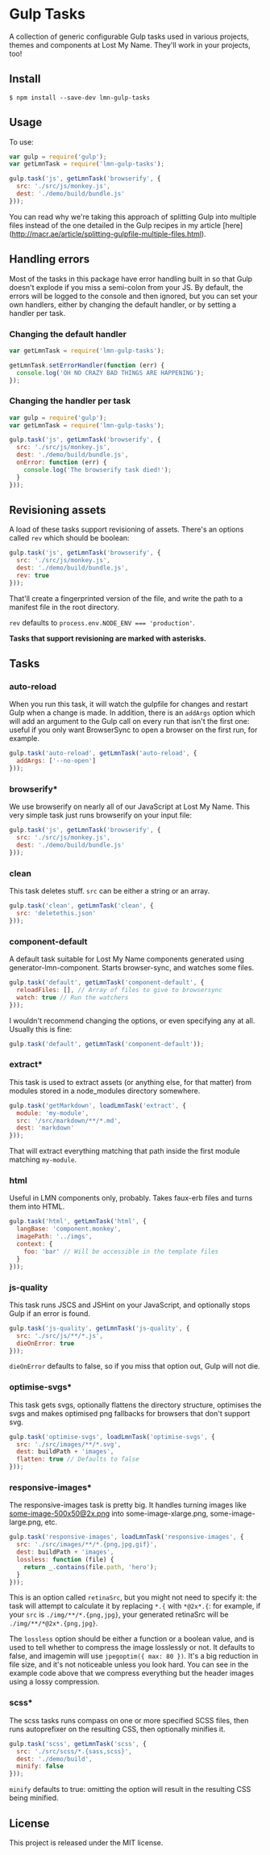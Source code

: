 # Gulp Tasks

A collection of generic configurable Gulp tasks used in various projects,
themes and components at Lost My Name. They'll work in your projects, too!

## Install

```
$ npm install --save-dev lmn-gulp-tasks
```

## Usage

To use:

```js
var gulp = require('gulp');
var getLmnTask = require('lmn-gulp-tasks');

gulp.task('js', getLmnTask('browserify', {
  src: './src/js/monkey.js',
  dest: './demo/build/bundle.js'
}));
```

You can read why we're taking this approach of splitting Gulp into multiple
files instead of the one detailed in the Gulp recipes in my article [here]
(http://macr.ae/article/splitting-gulpfile-multiple-files.html).

## Handling errors

Most of the tasks in this package have error handling built in so that Gulp
doesn't explode if you miss a semi-colon from your JS. By default, the errors
will be logged to the console and then ignored, but you can set your own
handlers, either by changing the default handler, or by setting a handler per
task.

### Changing the default handler

```js
var getLmnTask = require('lmn-gulp-tasks');

getLmnTask.setErrorHandler(function (err) {
  console.log('OH NO CRAZY BAD THINGS ARE HAPPENING');
});
```

### Changing the handler per task

```js
var gulp = require('gulp');
var getLmnTask = require('lmn-gulp-tasks');

gulp.task('js', getLmnTask('browserify', {
  src: './src/js/monkey.js',
  dest: './demo/build/bundle.js',
  onError: function (err) {
    console.log('The browserify task died!');
  }
}));
```

## Revisioning assets

A load of these tasks support revisioning of assets. There's an options called
`rev` which should be boolean:

```js
gulp.task('js', getLmnTask('browserify', {
  src: './src/js/monkey.js',
  dest: './demo/build/bundle.js',
  rev: true
}));
```

That'll create a fingerprinted version of the file, and write the path to a
manifest file in the root directory.

`rev` defaults to `process.env.NODE_ENV === 'production'`.

**Tasks that support revisioning are marked with asterisks.**


## Tasks

### auto-reload

When you run this task, it will watch the gulpfile for changes and restart
Gulp when a change is made. In addition, there is an `addArgs` option which
will add an argument to the Gulp call on every run that isn't the first one:
useful if you only want BrowserSync to open a browser on the first run, for
example.

```js
gulp.task('auto-reload', getLmnTask('auto-reload', {
  addArgs: ['--no-open']
}));
```

### browserify*

We use browserify on nearly all of our JavaScript at Lost My Name. This very
simple task just runs browserify on your input file:


```js
gulp.task('js', getLmnTask('browserify', {
  src: './src/js/monkey.js',
  dest: './demo/build/bundle.js'
}));
```

### clean

This task deletes stuff. `src` can be either a string or an array.

```js
gulp.task('clean', getLmnTask('clean', {
  src: 'deletethis.json'
}));
```

### component-default

A default task suitable for Lost My Name components generated using
generator-lmn-component. Starts browser-sync, and watches some files.

```js
gulp.task('default', getLmnTask('component-default', {
  reloadFiles: [], // Array of files to give to browsersync
  watch: true // Run the watchers
}));
```

I wouldn't recommend changing the options, or even specifying any at all.
Usually this is fine:

```js
gulp.task('default', getLmnTask('component-default'));
```

### extract*

This task is used to extract assets (or anything else, for that matter) from
modules stored in a node_modules directory somewhere.

```js
gulp.task('getMarkdown', loadLmnTask('extract', {
  module: 'my-module',
  src: '/src/markdown/**/*.md',
  dest: 'markdown'
}));
```

That will extract everything matching that path inside the first module
matching `my-module`.

### html

Useful in LMN components only, probably. Takes faux-erb files and turns them
into HTML.

```js
gulp.task('html', getLmnTask('html', {
  langBase: 'component.monkey',
  imagePath: '../imgs',
  context: {
    foo: 'bar' // Will be accessible in the template files
  }
}));
```

### js-quality

This task runs JSCS and JSHint on your JavaScript, and optionally stops Gulp
if an error is found.

```js
gulp.task('js-quality', getLmnTask('js-quality', {
  src: './src/js/**/*.js',
  dieOnError: true
}));
```

`dieOnError` defaults to false, so if you miss that option out, Gulp will not
die.

### optimise-svgs*

This task gets svgs, optionally flattens the directory structure, optimises
the svgs and makes optimised png fallbacks for browsers that don't support svg.

```js
gulp.task('optimise-svgs', loadLmnTask('optimise-svgs', {
  src: './src/images/**/*.svg',
  dest: buildPath + 'images',
  flatten: true // Defaults to false
}));
```

### responsive-images*

The responsive-images task is pretty big. It handles turning images like
some-image-500x50@2x.png into some-image-xlarge.png, some-image-large.png,
etc.

```js
gulp.task('responsive-images', loadLmnTask('responsive-images', {
  src: './src/images/**/*.{png,jpg,gif}',
  dest: buildPath + 'images',
  lossless: function (file) {
    return _.contains(file.path, 'hero');
  }
}));
```

This is an option called `retinaSrc`, but you might not need to specify it:
the task will attempt to calculate it by replacing `*.{` with `*@2x*.{`: for
example, if your `src` is `./img/**/*.{png,jpg}`, your generated retinaSrc will
be `./img/**/*@2x*.{png,jpg}`.

The `lossless` option should be either a function or a boolean value, and is
used to tell whether to compress the image losslessly or not. It defaults to
false, and imagemin will use `jpegoptim({ max: 80 })`. It's a big reduction in
file size, and it's not noticeable unless you look hard. You can see in the
example code above that we compress everything but the header images using a
lossy compression.

### scss*

The scss tasks runs compass on one or more specified SCSS files, then runs
autoprefixer on the resulting CSS, then optionally minifies it.

```js
gulp.task('scss', getLmnTask('scss', {
  src: './src/scss/*.{sass,scss}',
  dest: './demo/build',
  minify: false
}));
```

`minify` defaults to true: omitting the option will result in the resulting CSS
being minified.


## License

This project is released under the MIT license.
